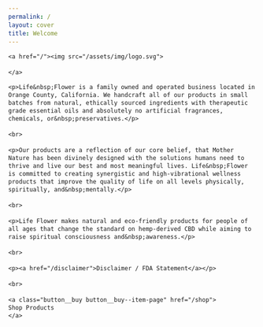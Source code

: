 ```yaml
---
permalink: /
layout: cover
title: Welcome
---
```


<div class="cover-home">

  <div class="masthead">

    <a href="/"><img src="/assets/img/logo.svg">

    </a>

  </div>

  <div class="cover-home__description">
    
    <p>Life&nbsp;Flower is a family owned and operated business located in Orange County, California. We handcraft all of our products in small batches from natural, ethically sourced ingredients with therapeutic grade essential oils and absolutely no artificial fragrances, chemicals, or&nbsp;preservatives.</p>

    <br>

    <p>Our products are a reflection of our core belief, that Mother Nature has been divinely designed with the solutions humans need to thrive and live our best and most meaningful lives. Life&nbsp;Flower is committed to creating synergistic and high-vibrational wellness products that improve the quality of life on all levels physically, spiritually, and&nbsp;mentally.</p>

    <br>

    <p>Life Flower makes natural and eco-friendly products for people of all ages that change the standard on hemp-derived CBD while aiming to raise spiritual consciousness and&nbsp;awareness.</p>

    <br>

    <p><a href="/disclaimer">Disclaimer / FDA Statement</a></p>

    <br>

    <a class="button__buy button__buy--item-page" href="/shop">
    Shop Products
    </a>

  </div>

</div>
